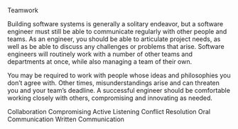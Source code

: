 Teamwork

Building software systems is generally a solitary endeavor, but a software engineer must still be able to communicate regularly with other people and teams. As an engineer, you should be able to articulate project needs, as well as be able to discuss any challenges or problems that arise. Software engineers will routinely work with a number of other teams and departments at once, while also managing a team of their own.

You may be required to work with people whose ideas and philosophies you don’t agree with. Other times, misunderstandings arise and can threaten you and your team’s deadline. A successful engineer should be comfortable working closely with others, compromising and innovating as needed.

   Collaboration
   Compromising
   Active Listening
   Conflict Resolution
   Oral Communication
   Written Communication
